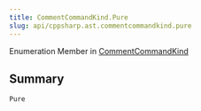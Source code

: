 ```yaml
---
title: CommentCommandKind.Pure
slug: api/cppsharp.ast.commentcommandkind.pure
---
```

Enumeration Member in [CommentCommandKind](/api/cppsharp/ast/commentcommandkind)

## Summary



```csharp
Pure
```


